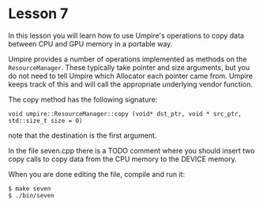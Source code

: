 # Lesson 7

In this lesson you will learn how to use Umpire's operations to copy data
between CPU and GPU memory in a portable way.

Umpire provides a number of operations implemented as methods on the
`ResourceManager`. These typically take pointer and size arguments, but you do
not need to tell Umpire which Allocator each pointer came from. Umpire keeps
track of this and will call the appropriate underlying vendor function.

The copy method has the following signature:

```
void umpire::ResourceManager::copy (void* dst_ptr, void * src_ptr, std::size_t size = 0)	
```

note that the destination is the first argument.

In the file seven.cpp there is a TODO comment where you should insert two copy
calls to copy data from the CPU memory to the DEVICE memory.

When you are done editing the file, compile and run it:

```
$ make seven
$ ./bin/seven
```
